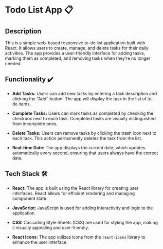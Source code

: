 # Todo List App 📋

## Description
This is a simple web-based responsive to-do list application built with React. It allows users to create, manage, and delete tasks for their daily activities. The app provides a user-friendly interface for adding tasks, marking them as completed, and removing tasks when they're no longer needed.

## Functionality ✔️
- **Add Tasks:** Users can add new tasks by entering a task description and clicking the "Add" button. The app will display the task in the list of to-do items.

- **Complete Tasks:** Users can mark tasks as completed by checking the checkbox next to each task. Completed tasks are visually distinguished from incomplete ones.

- **Delete Tasks:** Users can remove tasks by clicking the trash icon next to each task. This action permanently deletes the task from the list.

- **Real-time Date:** The app displays the current date, which updates automatically every second, ensuring that users always have the correct date.

## Tech Stack 🛠️
- **React:** The app is built using the React library for creating user interfaces. React allows for efficient rendering and managing component state.

- **JavaScript:** JavaScript is used for adding interactivity and logic to the application.

- **CSS:** Cascading Style Sheets (CSS) are used for styling the app, making it visually appealing and user-friendly.

- **React Icons:** The app utilizes icons from the `react-icons` library to enhance the user interface.
